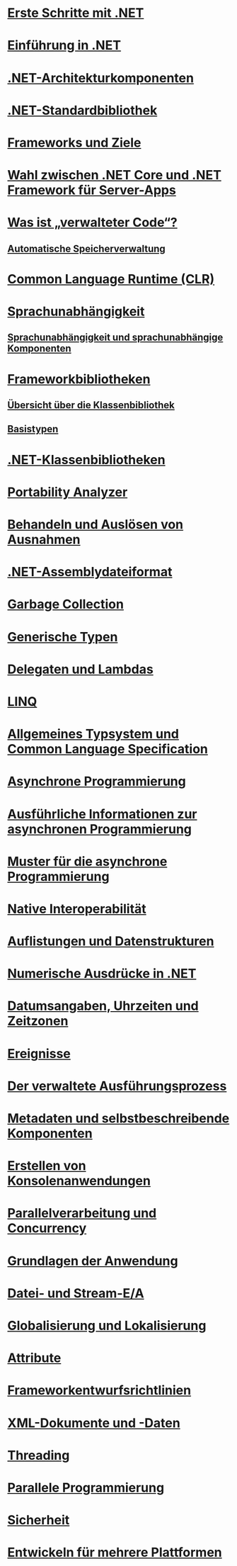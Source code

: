 # [Erste Schritte mit .NET](getting-started.md)
# [Einführung in .NET](tour.md)
# [.NET-Architekturkomponenten](components.md)
# [.NET-Standardbibliothek](library.md)
# [Frameworks und Ziele](frameworks.md)
# [Wahl zwischen .NET Core und .NET Framework für Server-Apps](choosing-core-framework-server.md)
# [Was ist „verwalteter Code“?](managed-code.md)
## [Automatische Speicherverwaltung](automatic-memory-management.md) 
# [Common Language Runtime (CLR)](clr.md)
# [Sprachunabhängigkeit](language-independence.md)
## [Sprachunabhängigkeit und sprachunabhängige Komponenten](language-independence-and-language-independent-components.md)
# [Frameworkbibliotheken](framework-libraries.md)
## [Übersicht über die Klassenbibliothek](class-library-overview.md)  
## [Basistypen](base-types/)  
# [.NET-Klassenbibliotheken](class-libraries.md)
# [Portability Analyzer](portability-analyzer.md)
# [Behandeln und Auslösen von Ausnahmen](exceptions/)
# [.NET-Assemblydateiformat](assembly-format.md)
# [Garbage Collection](garbage-collection/)
# [Generische Typen](generics.md)
# [Delegaten und Lambdas](delegates-lambdas.md)
# [LINQ](using-linq.md)
# [Allgemeines Typsystem und Common Language Specification](common-type-system.md)
# [Asynchrone Programmierung](async.md)
# [Ausführliche Informationen zur asynchronen Programmierung](async-in-depth.md)
# [Muster für die asynchrone Programmierung](asynchronous-programming-patterns/)
# [Native Interoperabilität](native-interop.md)
# [Auflistungen und Datenstrukturen](collections/)
# [Numerische Ausdrücke in .NET](numerics.md)
# [Datumsangaben, Uhrzeiten und Zeitzonen](datetime/)
# [Ereignisse](events/)
# [Der verwaltete Ausführungsprozess](managed-execution-process.md)
# [Metadaten und selbstbeschreibende Komponenten](metadata-and-self-describing-components.md)
# [Erstellen von Konsolenanwendungen](building-console-apps.md)
# [Parallelverarbeitung und Concurrency](parallel-processing-and-concurrency.md)
# [Grundlagen der Anwendung](application-essentials.md)
# [Datei- und Stream-E/A](io/index.md)
# [Globalisierung und Lokalisierung](globalization-localization/)
# [Attribute](attributes/)
# [Frameworkentwurfsrichtlinien](design-guidelines/)
# [XML-Dokumente und -Daten](data/xml/)
# [Threading](threading/)
# [Parallele Programmierung](parallel-programming/)
# [Sicherheit](security/)
# [Entwickeln für mehrere Plattformen](cross-platform/)
